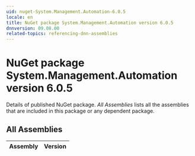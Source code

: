 ```yaml
---
uid: nuget-System.Management.Automation-6.0.5
locale: en
title: NuGet package System.Management.Automation version 6.0.5
dnnversion: 09.08.00
related-topics: referencing-dnn-assemblies
---
```


# NuGet package System.Management.Automation version 6.0.5
Details of published NuGet package.
*All Assemblies* lists all the assemblies that are included in this package or any dependent package.

## All Assemblies

|Assembly|Version|
|---|---|

